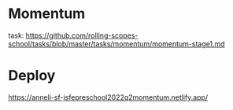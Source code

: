 # Momentum
task: https://github.com/rolling-scopes-school/tasks/blob/master/tasks/momentum/momentum-stage1.md

# Deploy
https://anneli-sf-jsfepreschool2022q2momentum.netlify.app/

